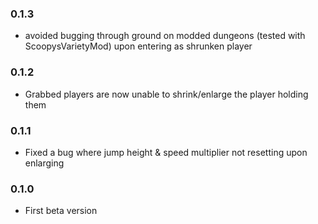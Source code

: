 ### 0.1.3 ###
+ avoided bugging through ground on modded dungeons (tested with ScoopysVarietyMod) upon entering as shrunken player

### 0.1.2 ###
+ Grabbed players are now unable to shrink/enlarge the player holding them

### 0.1.1 ###
+ Fixed a bug where jump height & speed multiplier not resetting upon enlarging

### 0.1.0 ###
+ First beta version